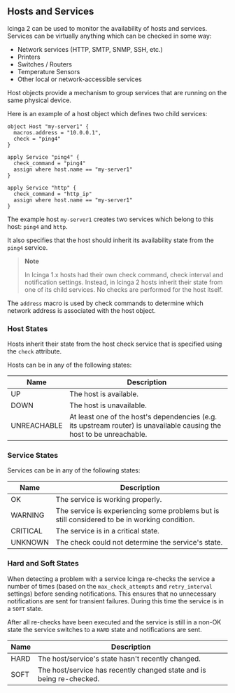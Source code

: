 ## <a id="hosts-services"></a> Hosts and Services

Icinga 2 can be used to monitor the availability of hosts and services. Services
can be virtually anything which can be checked in some way:

* Network services (HTTP, SMTP, SNMP, SSH, etc.)
* Printers
* Switches / Routers
* Temperature Sensors
* Other local or network-accessible services

Host objects provide a mechanism to group services that are running
on the same physical device.

Here is an example of a host object which defines two child services:

    object Host "my-server1" {
      macros.address = "10.0.0.1",
      check = "ping4"
    }

    apply Service "ping4" {
      check_command = "ping4"
      assign where host.name == "my-server1"
    }

    apply Service "http" {
      check_command = "http_ip"
      assign where host.name == "my-server1"
    }

The example host `my-server1` creates two services which belong to this host:
`ping4` and `http`.

It also specifies that the host should inherit its availability state from the
`ping4` service.

> **Note**
>
> In Icinga 1.x hosts had their own check command, check interval and
> notification settings. Instead, in Icinga 2 hosts inherit their state
> from one of its child services. No checks are performed for the host
> itself.

The `address` macro is used by check commands to determine which network
address is associated with the host object.

### <a id="host-states"></a> Host States

Hosts inherit their state from the host check service that is specified using
the `check` attribute.

Hosts can be in any of the following states:

  Name        | Description
  ------------|--------------
  UP          | The host is available.
  DOWN        | The host is unavailable.
  UNREACHABLE | At least one of the host's dependencies (e.g. its upstream router) is unavailable causing the host to be unreachable.

### <a id="service-states"></a> Service States

Services can be in any of the following states:

  Name        | Description
  ------------|--------------
  OK          | The service is working properly.
  WARNING     | The service is experiencing some problems but is still considered to be in working condition.
  CRITICAL    | The service is in a critical state.
  UNKNOWN     | The check could not determine the service's state.

### <a id="hard-soft-states"></a> Hard and Soft States

When detecting a problem with a service Icinga re-checks the service a number of
times (based on the `max_check_attempts` and `retry_interval` settings) before sending
notifications. This ensures that no unnecessary notifications are sent for
transient failures. During this time the service is in a `SOFT` state.

After all re-checks have been executed and the service is still in a non-OK
state the service switches to a `HARD` state and notifications are sent.

  Name        | Description
  ------------|--------------
  HARD        | The host/service's state hasn't recently changed.
  SOFT        | The host/service has recently changed state and is being re-checked.

